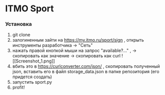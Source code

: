 # ITMO Sport
### Установка
1. git clone
2. залогиненным зайти на https://my.itmo.ru/sport/sign , открыть инструменты разработчика  ->  "Сеть" 
3. нажать правой кнопкой мыши на запрос "available?..." , -> скопировать как значение -> скопировать как curl  ![[Screenshot_1.png]]
4. вбить это в https://curlconverter.com/json/ , скопировать полученный json, вставить его в файл storage_data.json в папке репозитория (его придется создать)
5. запустить sport.py
6. profit!
